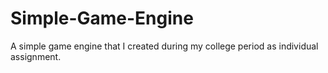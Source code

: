 # Simple-Game-Engine
A simple game engine that I created during my college period as individual assignment.
